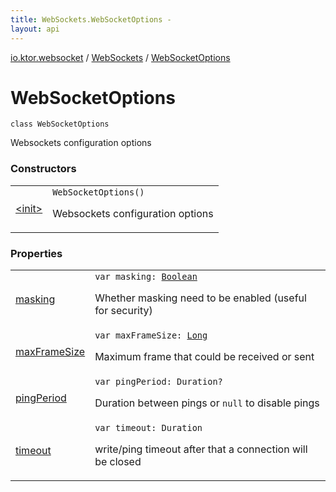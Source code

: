 ```yaml
---
title: WebSockets.WebSocketOptions - 
layout: api
---
```


<div class='api-docs-breadcrumbs'><a href="../../index.html">io.ktor.websocket</a> / <a href="../index.html">WebSockets</a> / <a href="./index.html">WebSocketOptions</a></div>

# WebSocketOptions

<div class="signature"><code><span class="keyword">class </span><span class="identifier">WebSocketOptions</span></code></div>

Websockets configuration options

### Constructors

<table class="api-docs-table">
<tbody>
<tr>
<td markdown="1">

<a href="-init-.html">&lt;init&gt;</a>


</td>
<td markdown="1">
<div class="signature"><code><span class="identifier">WebSocketOptions</span><span class="symbol">(</span><span class="symbol">)</span></code></div>

Websockets configuration options


</td>
</tr>
</tbody>
</table>

### Properties

<table class="api-docs-table">
<tbody>
<tr>
<td markdown="1">

<a href="masking.html">masking</a>


</td>
<td markdown="1">
<div class="signature"><code><span class="keyword">var </span><span class="identifier">masking</span><span class="symbol">: </span><a href="https://kotlinlang.org/api/latest/jvm/stdlib/kotlin/-boolean/index.html"><span class="identifier">Boolean</span></a></code></div>

Whether masking need to be enabled (useful for security)


</td>
</tr>
<tr>
<td markdown="1">

<a href="max-frame-size.html">maxFrameSize</a>


</td>
<td markdown="1">
<div class="signature"><code><span class="keyword">var </span><span class="identifier">maxFrameSize</span><span class="symbol">: </span><a href="https://kotlinlang.org/api/latest/jvm/stdlib/kotlin/-long/index.html"><span class="identifier">Long</span></a></code></div>

Maximum frame that could be received or sent


</td>
</tr>
<tr>
<td markdown="1">

<a href="ping-period.html">pingPeriod</a>


</td>
<td markdown="1">
<div class="signature"><code><span class="keyword">var </span><span class="identifier">pingPeriod</span><span class="symbol">: </span><span class="identifier">Duration</span><span class="symbol">?</span></code></div>

Duration between pings or <code>null</code> to disable pings


</td>
</tr>
<tr>
<td markdown="1">

<a href="timeout.html">timeout</a>


</td>
<td markdown="1">
<div class="signature"><code><span class="keyword">var </span><span class="identifier">timeout</span><span class="symbol">: </span><span class="identifier">Duration</span></code></div>

write/ping timeout after that a connection will be closed


</td>
</tr>
</tbody>
</table>
